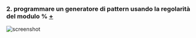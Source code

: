 ### 2. programmare un generatore di pattern usando la regolarità del modulo % [+](https://editor.p5js.org/eleonoradfr/full/jQaDd30aS)  
![screenshot](https://github.com/eleonoradfr/archive/blob/master/eleonoradfr/Esercitazioni_p5/2_generatore_pattern_modulo/versione_3/screenshot.png)
